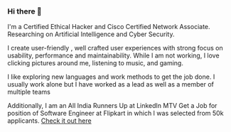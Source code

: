 ### Hi there 👋

I'm a Certified Ethical Hacker and Cisco Certified Network Associate. Researching on Artificial Intelligence and Cyber Security.

I create user-friendly , well crafted user experiences with strong focus on usability, performance and maintainability.
While I am not working, I love clicking pictures around me, listening to music, and gaming.

I like exploring new languages and work methods to get the job done.
I usually work alone but I have worked as a lead as well as a member of multiple teams

Additionally, I am an All India Runners Up at LinkedIn MTV Get a Job for position of Software Engineer at Flipkart in which I was selected from 50k applicants. [Check it out here](https://www.voot.com/shows/linkedin-mtv-get-a-job-s04/4/600739/contest-for-the-xiaomi-and-flipkart-internship/603422)
